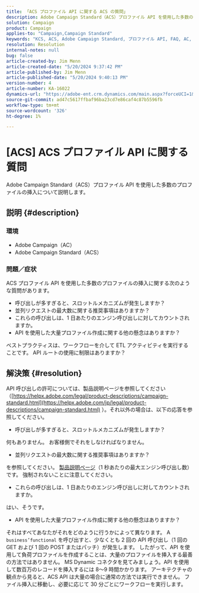 ```yaml
---
title: 「ACS プロファイル API に関する ACS の質問」
description: Adobe Campaign Standard（ACS）プロファイル API を使用した多数のプロファイルの挿入について説明します。
solution: Campaign
product: Campaign
applies-to: "Campaign,Campaign Standard"
keywords: "KCS, ACS, Adobe Campaign Standard, プロファイル API, FAQ, AC, Adobe Campaign"
resolution: Resolution
internal-notes: null
bug: false
article-created-by: Jim Menn
article-created-date: "5/20/2024 9:37:42 PM"
article-published-by: Jim Menn
article-published-date: "5/20/2024 9:40:13 PM"
version-number: 4
article-number: KA-16022
dynamics-url: "https://adobe-ent.crm.dynamics.com/main.aspx?forceUCI=1&pagetype=entityrecord&etn=knowledgearticle&id=2887172d-f116-ef11-9f8a-6045bd006268"
source-git-commit: ad47c5617ffbaf96ba23cd7e86caf4c87b5596fb
workflow-type: tm+mt
source-wordcount: '326'
ht-degree: 1%

---
```


# [ACS] ACS プロファイル API に関する質問


Adobe Campaign Standard（ACS）プロファイル API を使用した多数のプロファイルの挿入について説明します。

## 説明 {#description}


### <b>環境</b>

- Adobe Campaign（AC）
- Adobe Campaign Standard（ACS）




### <b>問題／症状</b>

ACS プロファイル API を使用した多数のプロファイルの挿入に関する次のような質問があります。

- 呼び出しが多すぎると、スロットルメカニズムが発生しますか？
- 並列リクエストの最大数に関する推奨事項はありますか？
- これらの呼び出しは、1 日あたりのエンジン呼び出しに対してカウントされますか。
- API を使用した大量プロファイル作成に関する他の懸念はありますか？


ベストプラクティスは、ワークフローを介して ETL アクティビティを実行することです。 API ルートの使用に制限はありますか？


## 解決策 {#resolution}


API 呼び出しの許可については、製品説明ページを参照してください（[https://helpx.adobe.com/legal/product-descriptions/campaign-standard.html](https://helpx.adobe.com/jp/legal/product-descriptions/campaign-standard.html) ）。それ以外の場合は、以下の応答を参照してください。



- 呼び出しが多すぎると、スロットルメカニズムが発生しますか？


何もありません。 お客様側でそれをしなければなりません。

- 並列リクエストの最大数に関する推奨事項はありますか？


を参照してください。 [製品説明ページ](https://helpx.adobe.com/legal/product-descriptions/campaign-standard.html#)（1 秒あたりの最大エンジン呼び出し数）です。 強制されないことに注意してください。

- これらの呼び出しは、1 日あたりのエンジン呼び出しに対してカウントされますか。


はい、そうです。

- API を使用した大量プロファイル作成に関する他の懸念はありますか？


それはすべてあなたがそれをどのように行うかによって異なります。 A `business’functional` を呼び出すと、少なくとも 2 回の API 呼び出し（1 回の GET および 1 回の POST またはパッチ）が発生します。 したがって、API を使用して負荷プロファイルを作成することは、大量のプロファイルを挿入する最善の方法ではありません。 MS Dynamic コネクタを見てみましょう。API を使用して数百万のレコードを挿入するには 8～9 時間かかります。 アーキテクチャの観点から見ると、ACS API は大量の場合に通常の方法では実行できません。 ファイル挿入に移動し、必要に応じて 30 分ごとにワークフローを実行します。
